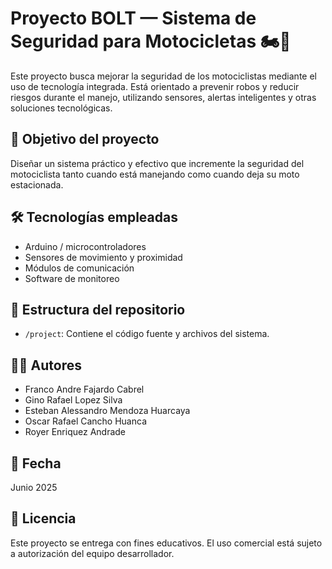 # Proyecto BOLT — Sistema de Seguridad para Motocicletas 🏍️🔐

Este proyecto busca mejorar la seguridad de los motociclistas mediante el uso de tecnología integrada. Está orientado a prevenir robos y reducir riesgos durante el manejo, utilizando sensores, alertas inteligentes y otras soluciones tecnológicas.

## 🎯 Objetivo del proyecto

Diseñar un sistema práctico y efectivo que incremente la seguridad del motociclista tanto cuando está manejando como cuando deja su moto estacionada.

## 🛠 Tecnologías empleadas

- Arduino / microcontroladores
- Sensores de movimiento y proximidad
- Módulos de comunicación
- Software de monitoreo

## 📁 Estructura del repositorio

- `/project`: Contiene el código fuente y archivos del sistema.

## 👨‍💻 Autores

- Franco Andre Fajardo Cabrel  
- Gino Rafael Lopez Silva  
- Esteban Alessandro Mendoza Huarcaya  
- Oscar Rafael Cancho Huanca  
- Royer Enriquez Andrade  

## 📅 Fecha

Junio 2025

## 📜 Licencia

Este proyecto se entrega con fines educativos. El uso comercial está sujeto a autorización del equipo desarrollador.

